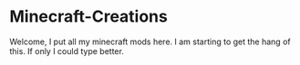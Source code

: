 # Minecraft-Creations
Welcome, I put all my minecraft mods here.
I am starting to get the hang of this.
If only I could type better.
